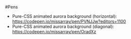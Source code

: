 #Pens
* Pure-CSS animated aurora background (horizontal): https://codepen.io/missarray/pen/PVNJJw?editors=1100
* Pure-CSS animated aurora background (diagonal): https://codepen.io/missarray/pen/OradXz
